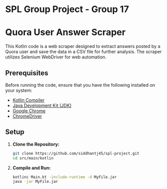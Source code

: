 # SPL Group Project - Group 17

# Quora User Answer Scraper

This Kotlin code is a web scraper designed to extract answers posted by a Quora user and save the data in a CSV file for further analysis. The scraper utilizes Selenium WebDriver for web automation.

## Prerequisites

Before running the code, ensure that you have the following installed on your system:

- [Kotlin Compiler](https://kotlinlang.org/docs/tutorials/command-line.html)
- [Java Development Kit (JDK)](https://www.oracle.com/java/technologies/javase-downloads.html)
- [Google Chrome](https://www.google.com/chrome/)
- [ChromeDriver](https://sites.google.com/chromium.org/driver/)

## Setup

1. **Clone the Repository:**
   ```bash
   git clone https://github.com/siddhantj45/spl-project.git
   cd src/main/kotlin
1. **Compile and Run:** 
   ```bash
   kotlinc Main.kt -include-runtime -d MyFile.jar
   java -jar MyFile.jar
   
